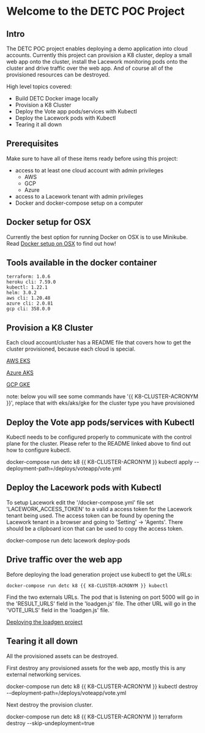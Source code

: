 # Welcome to the DETC POC Project

## Intro

The DETC POC project enables deploying a demo application into cloud accounts.  Currently this project can provision a K8 cluster, deploy a small web app onto the cluster, install the Lacework monitoring pods onto the cluster and drive traffic over the web app.  And of course all of the provisioned resources can be destroyed.

High level topics covered:

* Build DETC Docker image locally
* Provision a K8 Cluster
* Deploy the Vote app pods/services with Kubectl
* Deploy the Lacework pods with Kubectl
* Tearing it all down

## Prerequisites

Make sure to have all of these items ready before using this project:

* access to at least one cloud account with admin privileges
   * AWS
   * GCP
   * Azure
* access to a Lacework tenant with admin privileges
* Docker and docker-compose setup on a computer

## Docker setup for OSX

Currently the best option for running Docker on OSX is to use Minikube.  Read [Docker setup on OSX](DockerSetupOSX.md) to find out how!

## Tools available in the docker container

    terraform: 1.0.6
    heroku cli: 7.59.0
    kubectl: 1.22.1
    helm: 3.0.2
    aws cli: 1.20.48
    azure cli: 2.0.81
    gcp cli: 358.0.0

## Provision a K8 Cluster

Each cloud account/cluster has a README file that covers how to get the cluster provisioned, because each cloud is special.

[AWS EKS](terraform/aws/eks/README.md)

[Azure AKS](terraform/azure/aks/README.md)

[GCP GKE](terraform/gcp/gke/README.md)

note: below you will see some commands have '{{ K8-CLUSTER-ACRONYM }}', replace that with eks/aks/gke for the cluster type you have provisioned

## Deploy the Vote app pods/services with Kubectl

Kubectl needs to be configured properly to communicate with the control plane for the cluster. Please refer to the README linked above to find out how to configure kubectl.

   docker-compose run detc k8 {{ K8-CLUSTER-ACRONYM }} kubectl apply --deployment-path=/deploys/voteapp/vote.yml

## Deploy the Lacework pods with Kubectl

To setup Lacework edit the '/docker-compose.yml' file set 'LACEWORK_ACCESS_TOKEN' to a valid a access token for the Lacework tenant being used.  The access token can be found by opening the Lacework tenant in a browser and going to 'Setting' -> 'Agents'.  There should be a clipboard icon that can be used to copy the access token.

   docker-compose run detc lacework deploy-pods

## Drive traffic over the web app

Before deploying the load generation project use kubectl to get the URLs:

    docker-compose run detc k8 {{ K8-CLUSTER-ACRONYM }} kubectl

Find the two externals URLs.  The pod that is listening on port 5000 will go in the 'RESULT_URLS' field in the 'loadgen.js' file.  The other URL will go in the 'VOTE_URLS' field in the 'loadgen.js' file.

[Deploying the loadgen project](loadgen/README.md)

## Tearing it all down

All the provisioned assets can be destroyed.

First destroy any provisioned assets for the web app, mostly this is any external networking services.

   docker-compose run detc k8 {{ K8-CLUSTER-ACRONYM }} kubectl destroy --deployment-path=/deploys/voteapp/vote.yml

Next destroy the provision cluster.

   docker-compose run detc k8 {{ K8-CLUSTER-ACRONYM }} terraform destroy --skip-undeployment=true
